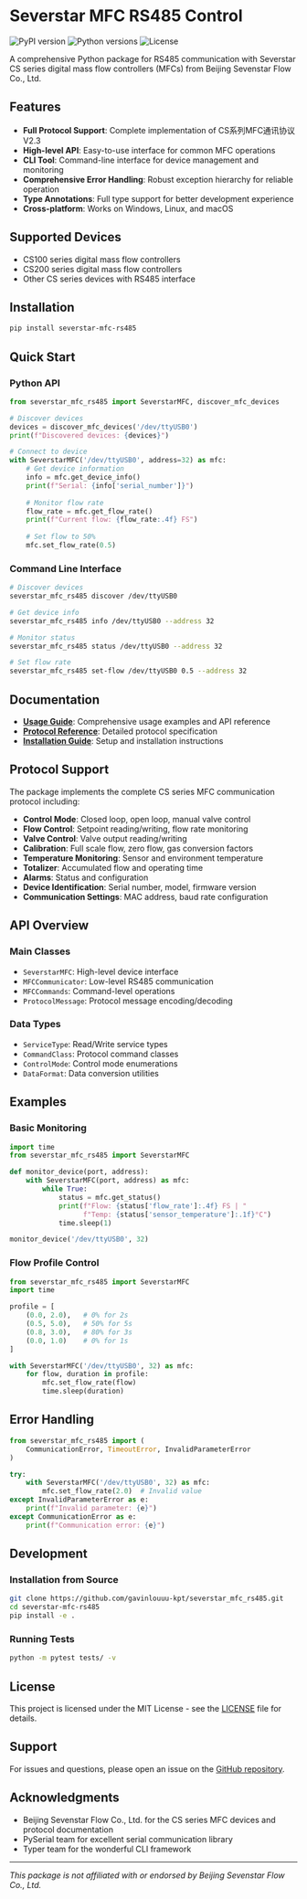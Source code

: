 # Severstar MFC RS485 Control

![PyPI version](https://img.shields.io/pypi/v/severstar-mfc-rs485.svg)
![Python versions](https://img.shields.io/pypi/pyversions/severstar-mfc-rs485.svg)
![License](https://img.shields.io/pypi/l/severstar-mfc-rs485.svg)

A comprehensive Python package for RS485 communication with Severstar CS series digital mass flow controllers (MFCs) from Beijing Sevenstar Flow Co., Ltd.

## Features

- **Full Protocol Support**: Complete implementation of CS系列MFC通讯协议V2.3
- **High-level API**: Easy-to-use interface for common MFC operations
- **CLI Tool**: Command-line interface for device management and monitoring
- **Comprehensive Error Handling**: Robust exception hierarchy for reliable operation
- **Type Annotations**: Full type support for better development experience
- **Cross-platform**: Works on Windows, Linux, and macOS

## Supported Devices

- CS100 series digital mass flow controllers
- CS200 series digital mass flow controllers
- Other CS series devices with RS485 interface

## Installation

```bash
pip install severstar-mfc-rs485
```

## Quick Start

### Python API

```python
from severstar_mfc_rs485 import SeverstarMFC, discover_mfc_devices

# Discover devices
devices = discover_mfc_devices('/dev/ttyUSB0')
print(f"Discovered devices: {devices}")

# Connect to device
with SeverstarMFC('/dev/ttyUSB0', address=32) as mfc:
    # Get device information
    info = mfc.get_device_info()
    print(f"Serial: {info['serial_number']}")
    
    # Monitor flow rate
    flow_rate = mfc.get_flow_rate()
    print(f"Current flow: {flow_rate:.4f} FS")
    
    # Set flow to 50%
    mfc.set_flow_rate(0.5)
```

### Command Line Interface

```bash
# Discover devices
severstar_mfc_rs485 discover /dev/ttyUSB0

# Get device info
severstar_mfc_rs485 info /dev/ttyUSB0 --address 32

# Monitor status
severstar_mfc_rs485 status /dev/ttyUSB0 --address 32

# Set flow rate
severstar_mfc_rs485 set-flow /dev/ttyUSB0 0.5 --address 32
```

## Documentation

- **[Usage Guide](docs/usage.md)**: Comprehensive usage examples and API reference
- **[Protocol Reference](docs/protocol-reference.md)**: Detailed protocol specification
- **[Installation Guide](docs/installation.md)**: Setup and installation instructions

## Protocol Support

The package implements the complete CS series MFC communication protocol including:

- **Control Mode**: Closed loop, open loop, manual valve control
- **Flow Control**: Setpoint reading/writing, flow rate monitoring
- **Valve Control**: Valve output reading/writing
- **Calibration**: Full scale flow, zero flow, gas conversion factors
- **Temperature Monitoring**: Sensor and environment temperature
- **Totalizer**: Accumulated flow and operating time
- **Alarms**: Status and configuration
- **Device Identification**: Serial number, model, firmware version
- **Communication Settings**: MAC address, baud rate configuration

## API Overview

### Main Classes

- `SeverstarMFC`: High-level device interface
- `MFCCommunicator`: Low-level RS485 communication
- `MFCCommands`: Command-level operations
- `ProtocolMessage`: Protocol message encoding/decoding

### Data Types

- `ServiceType`: Read/Write service types
- `CommandClass`: Protocol command classes
- `ControlMode`: Control mode enumerations
- `DataFormat`: Data conversion utilities

## Examples

### Basic Monitoring

```python
import time
from severstar_mfc_rs485 import SeverstarMFC

def monitor_device(port, address):
    with SeverstarMFC(port, address) as mfc:
        while True:
            status = mfc.get_status()
            print(f"Flow: {status['flow_rate']:.4f} FS | "
                  f"Temp: {status['sensor_temperature']:.1f}°C")
            time.sleep(1)

monitor_device('/dev/ttyUSB0', 32)
```

### Flow Profile Control

```python
from severstar_mfc_rs485 import SeverstarMFC
import time

profile = [
    (0.0, 2.0),   # 0% for 2s
    (0.5, 5.0),   # 50% for 5s
    (0.8, 3.0),   # 80% for 3s
    (0.0, 1.0)    # 0% for 1s
]

with SeverstarMFC('/dev/ttyUSB0', 32) as mfc:
    for flow, duration in profile:
        mfc.set_flow_rate(flow)
        time.sleep(duration)
```

## Error Handling

```python
from severstar_mfc_rs485 import (
    CommunicationError, TimeoutError, InvalidParameterError
)

try:
    with SeverstarMFC('/dev/ttyUSB0', 32) as mfc:
        mfc.set_flow_rate(2.0)  # Invalid value
except InvalidParameterError as e:
    print(f"Invalid parameter: {e}")
except CommunicationError as e:
    print(f"Communication error: {e}")
```

## Development

### Installation from Source

```bash
git clone https://github.com/gavinlouuu-kpt/severstar_mfc_rs485.git
cd severstar-mfc-rs485
pip install -e .
```

### Running Tests

```bash
python -m pytest tests/ -v
```

## License

This project is licensed under the MIT License - see the [LICENSE](LICENSE) file for details.

## Support

For issues and questions, please open an issue on the [GitHub repository](https://github.com/gavinlouuu-kpt/severstar_mfc_rs485/issues).

## Acknowledgments

- Beijing Sevenstar Flow Co., Ltd. for the CS series MFC devices and protocol documentation
- PySerial team for excellent serial communication library
- Typer team for the wonderful CLI framework

---

*This package is not affiliated with or endorsed by Beijing Sevenstar Flow Co., Ltd.*
